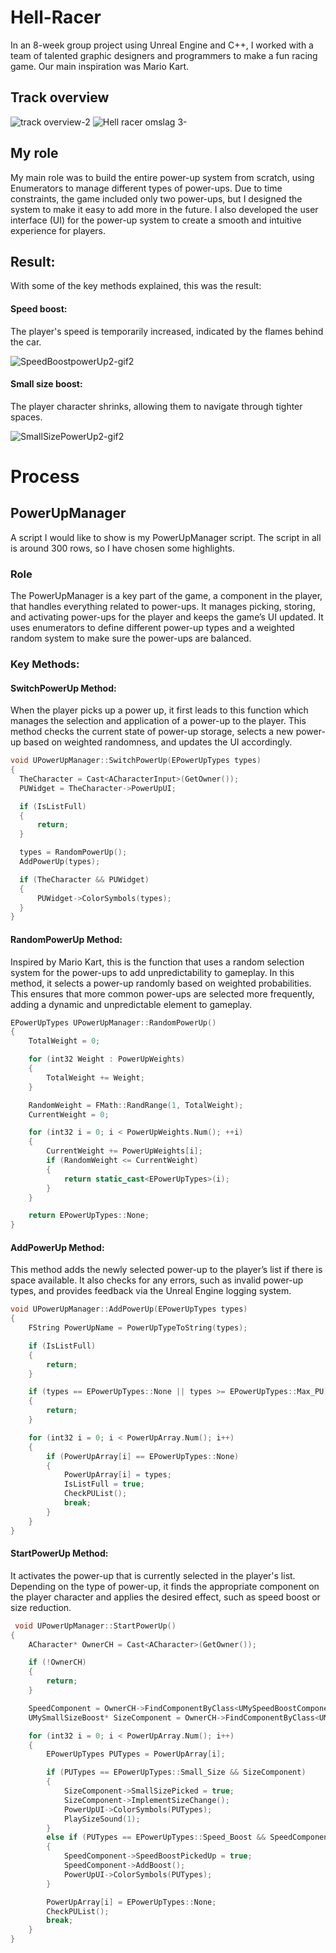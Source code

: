 # Hell-Racer

In an 8-week group project using Unreal Engine and C++, I worked with a team of talented graphic designers and programmers to make a fun racing game. Our main inspiration was Mario Kart.

## Track overview

![track overview-2](https://github.com/user-attachments/assets/11d1b639-9859-4491-8407-fa128797a9d2)
![Hell racer omslag 3-](https://github.com/user-attachments/assets/faddf628-5bb0-4ba1-a928-4288740bcc84)

## My role

My main role was to build the entire power-up system from scratch, using Enumerators to manage different types of power-ups. Due to time constraints, the game included only two power-ups, but I designed the system to make it easy to add more in the future. I also developed the user interface (UI) for the power-up system to create a smooth and intuitive experience for players.

## Result: 

With some of the key methods explained, this was the result: 

#### Speed boost: 

The player's speed is temporarily increased, indicated by the flames behind the car. 

![SpeedBoostpowerUp2-gif2](https://github.com/user-attachments/assets/4b2796dd-927e-46dd-aab9-09664f1623b0)

#### Small size boost: 

The player character shrinks, allowing them to navigate through tighter spaces.

![SmallSizePowerUp2-gif2](https://github.com/user-attachments/assets/efb156c4-4749-462f-8721-d80e90be95c3)

# Process

## PowerUpManager
A script I would like to show is my PowerUpManager script. The script in all is around 300 rows, so I have chosen some highlights.

### Role

The PowerUpManager is a key part of the game, a component in the player, that handles everything related to power-ups. It manages picking, storing, and activating power-ups for the player and keeps the game’s UI updated. It uses enumerators to define different power-up types and a weighted random system to make sure the power-ups are balanced.

### Key Methods: 

#### SwitchPowerUp Method: 

When the player picks up a power up, it first leads to this function which manages the selection and application of a power-up to the player. This method checks the current state of power-up storage, selects a new power-up based on weighted randomness, and updates the UI accordingly.

  ```cpp
void UPowerUpManager::SwitchPowerUp(EPowerUpTypes types)
{
    TheCharacter = Cast<ACharacterInput>(GetOwner()); 
    PUWidget = TheCharacter->PowerUpUI; 

    if (IsListFull) 
    {
        return; 
    }

    types = RandomPowerUp(); 
    AddPowerUp(types); 

    if (TheCharacter && PUWidget)
    {
        PUWidget->ColorSymbols(types); 
    }
}
```

#### RandomPowerUp Method: 

Inspired by Mario Kart, this is the function that uses a random selection system for the power-ups to add unpredictability to gameplay. In this method, it selects a power-up randomly based on weighted probabilities. This ensures that more common power-ups are selected more frequently, adding a dynamic and unpredictable element to gameplay.


```cpp
EPowerUpTypes UPowerUpManager::RandomPowerUp()
{
    TotalWeight = 0;

    for (int32 Weight : PowerUpWeights)
    {
        TotalWeight += Weight;
    }

    RandomWeight = FMath::RandRange(1, TotalWeight); 
    CurrentWeight = 0;

    for (int32 i = 0; i < PowerUpWeights.Num(); ++i)
    {
        CurrentWeight += PowerUpWeights[i];
        if (RandomWeight <= CurrentWeight)
        {
            return static_cast<EPowerUpTypes>(i);
        }
    }

    return EPowerUpTypes::None; 
}
```

#### AddPowerUp Method:
This method adds the newly selected power-up to the player’s list if there is space available. It also checks for any errors, such as invalid power-up types, and provides feedback via the Unreal Engine logging system.

```cpp
void UPowerUpManager::AddPowerUp(EPowerUpTypes types)
{
    FString PowerUpName = PowerUpTypeToString(types);

    if (IsListFull)
    {
        return; 
    }

    if (types == EPowerUpTypes::None || types >= EPowerUpTypes::Max_PU)
    {
        return;
    }

    for (int32 i = 0; i < PowerUpArray.Num(); i++)
    {
        if (PowerUpArray[i] == EPowerUpTypes::None) 
        {
            PowerUpArray[i] = types; 
            IsListFull = true;
            CheckPUList(); 
            break;
        }
    }
}
```

#### StartPowerUp Method:

It activates the power-up that is currently selected in the player's list. Depending on the type of power-up, it finds the appropriate component on the player character and applies the desired effect, such as speed boost or size reduction.

```cpp
 void UPowerUpManager::StartPowerUp()
{
    ACharacter* OwnerCH = Cast<ACharacter>(GetOwner()); 

    if (!OwnerCH)
    {
        return;
    }

    SpeedComponent = OwnerCH->FindComponentByClass<UMySpeedBoostComponent>(); 
    UMySmallSizeBoost* SizeComponent = OwnerCH->FindComponentByClass<UMySmallSizeBoost>();

    for (int32 i = 0; i < PowerUpArray.Num(); i++)
    {
        EPowerUpTypes PUTypes = PowerUpArray[i];

        if (PUTypes == EPowerUpTypes::Small_Size && SizeComponent)
        {
            SizeComponent->SmallSizePicked = true;
            SizeComponent->ImplementSizeChange();
            PowerUpUI->ColorSymbols(PUTypes);
            PlaySizeSound(1);
        }
        else if (PUTypes == EPowerUpTypes::Speed_Boost && SpeedComponent)
        {
            SpeedComponent->SpeedBoostPickedUp = true;
            SpeedComponent->AddBoost();
            PowerUpUI->ColorSymbols(PUTypes);
        }

        PowerUpArray[i] = EPowerUpTypes::None; 
        CheckPUList(); 
        break; 
    }
}
```
